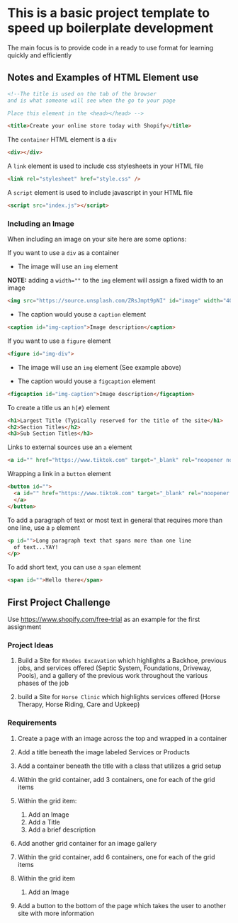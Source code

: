 # This is a basic project template to speed up boilerplate development

The main focus is to provide code in a ready to use format for learning quickly and efficiently

## Notes and Examples of HTML Element use

```HTML
<!--The title is used on the tab of the browser
and is what someone will see when the go to your page

Place this element in the <head></head> -->

<title>Create your online store today with Shopify</title>
```

The `container` HTML element is a `div`

```HTML
<div></div>
```

A `link` element is used to include css stylesheets in your HTML file

```HTML
<link rel="stylesheet" href="style.css" />
```

A `script` element is used to include javascript in your HTML file

```HTML
<script src="index.js"></script>
```

### Including an Image

When including an image on your site here are some options:

If you want to use a `div` as a container

- The image will use an `img` element

**NOTE:** adding a `width=""` to the `img` element will assign a fixed width to an image

```HTML
<img src="https://source.unsplash.com/ZRsJmpt9pNI" id="image" width="400">
```

- The caption would youse a `caption` element

```HTML
<caption id="img-caption">Image description</caption>
```

If you want to use a `figure` element

```HTML
<figure id="img-div">
```

- The image will use an `img` element (See example above)

- The caption would youse a `figcaption` element

```HTML
<figcaption id="img-caption">Image description</figcaption>
```

To create a title us an `h[#}` element

```HTML
<h1>Largest Title (Typically reserved for the title of the site</h1>
<h2>Section Titles</h2>
<h3>Sub Section Titles</h3>
```

Links to external sources use an `a` element

```HTML
<a id="" href="https://www.tiktok.com" target="_blank" rel="noopener noreferrer">
```

Wrapping a link in a `button` element

```HTML
<button id="">
  <a id="" href="https://www.tiktok.com" target="_blank" rel="noopener noreferrer">
  </a>
</button>
```

To add a paragraph of text or most text in general that requires
more than one line, use a `p` element

```HTML
<p id="">Long paragraph text that spans more than one line
  of text...YAY!
</p>
```

To add short text, you can use a `span` element

```HTML
<span id="">Hello there</span>
```

## First Project Challenge

Use https://www.shopify.com/free-trial as an example for the first assignment

### Project Ideas

1. Build a Site for `Rhodes Excavation` which highlights a Backhoe,
   previous jobs, and services offered (Septic System, Foundations, Driveway, Pools),
   and a gallery of the previous work throughout the various phases of the job

2. build a Site for `Horse Clinic` which highlights services offered
   (Horse Therapy, Horse Riding, Care and Upkeep)

### Requirements

1. Create a page with an image across the top and wrapped in a container
2. Add a title beneath the image labeled Services or Products
3. Add a container beneath the title with a class that utilizes a grid setup
4. Within the grid container, add 3 containers, one for each of the grid items
5. Within the grid item:

   1. Add an Image
   2. Add a Title
   3. Add a brief description

6. Add another grid container for an image gallery
7. Within the grid container, add 6 containers, one for each of the grid items
8. Within the grid item
   1. Add an Image
9. Add a button to the bottom of the page which takes the user to another site with more information
